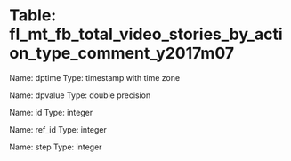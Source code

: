 Table: fl_mt_fb_total_video_stories_by_action_type_comment_y2017m07
===================================================================

Name: dptime
Type: timestamp with time zone

Name: dpvalue
Type: double precision

Name: id
Type: integer

Name: ref_id
Type: integer

Name: step
Type: integer

